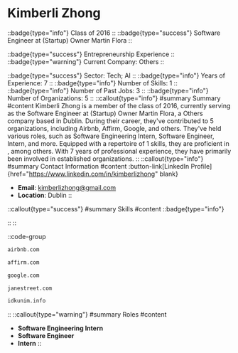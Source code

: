 # Kimberli Zhong
::badge{type="info"}
Class of 2016
::
::badge{type="success"}
Software Engineer at (Startup) Owner Martin Flora
::

::badge{type="success"}
Entrepreneurship Experience
::
::badge{type="warning"}
Current Company: Others
::

::badge{type="success"}
Sector: Tech; AI
::
::badge{type="info"}
Years of Experience: 7
::
::badge{type="info"}
Number of Skills: 1
::
::badge{type="info"}
Number of Past Jobs: 3
::
::badge{type="info"}
Number of Organizations: 5
::
::callout{type="info"}
#summary
Summary
#content
Kimberli Zhong is a member of the class of 2016, currently serving as the Software Engineer at (Startup) Owner Martin Flora, a Others company based in Dublin. During their career, they've contributed to 5 organizations, including Airbnb, Affirm, Google, and others. They've held various roles, such as Software Engineering Intern, Software Engineer, Intern, and more. Equipped with a repertoire of 1 skills, they are proficient in , among others.  With 7 years of professional experience, they have primarily been involved in established organizations.
::
::callout{type="info"}
#summary
Contact Information
#content
:button-link[LinkedIn Profile]{href="https://www.linkedin.com/in/kimberlizhong" blank}
- **Email**: kimberlizhong@gmail.com
- **Location**: Dublin
::

::callout{type="success"}
#summary
Skills
#content
::badge{type="info"}

::
::

::code-group
```bash [Airbnb]
airbnb.com
```
```bash [Affirm]
affirm.com
```
```bash [Google]
google.com
```
```bash [Jane Street Capital]
janestreet.com
```
```bash [(Startup) Owner Martin Flora]
idkunim.info
```
::
::callout{type="warning"}
#summary
Roles
#content
- **Software Engineering Intern**
- **Software Engineer**
- **Intern**
::


